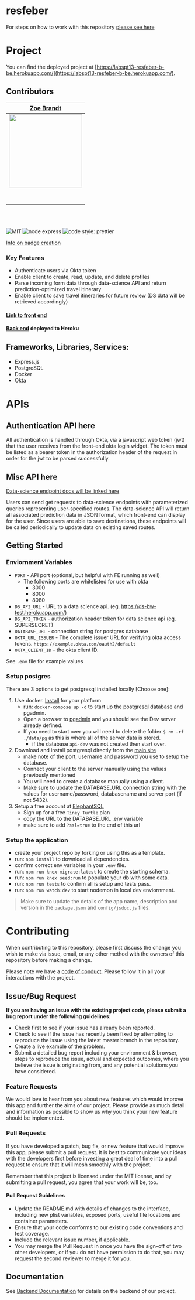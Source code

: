 # resfeber

For steps on how to work with this repository [please see here](https://docs.labs.lambdaschool.com/labs-spa-starter/)

# Project

You can find the deployed project at [https://labspt13-resfeber-b-be.herokuapp.com/](https://labspt13-resfeber-b-be.herokuapp.com/).

## Contributors

|                                       [Zoe Brandt](https://github.com/CyrusTheCurator)                                        |
| :---------------------------------------------------------------------------------------------------------------------------: |
|  [<img src="https://zoe-brandt.com/static/media/zoe_main.25e30bab.jpg" width = "200" />](https://github.com/CyrusTheCurator)  |
|                 [<img src="https://github.com/favicon.ico" width="15"> ](https://github.com/CyrusTheCurator)                  |
| [ <img src="https://static.licdn.com/sc/h/al2o9zrvru7aqj8e1x2rzsrca" width="15"> ](https://www.linkedin.com/in/zoe-a-brandt/) |

<br>
<br>

![MIT](https://img.shields.io/packagist/l/doctrine/orm.svg)
![node express](https://img.shields.io/node/v-lts/express)
![code style: prettier](https://img.shields.io/badge/code_style-prettier-ff69b4.svg?style=flat-square)

[Info on badge creation](https://github.com/badges/shields)

### Key Features

- Authenticate users via Okta token
- Enable client to create, read, update, and delete profiles
- Parse incoming form data through data-science API and return prediction-optimized travel itinerary
- Enable client to save travel itineraries for future review (DS data will be retrieved accordingly)

#### [Link to front end](https://github.com/Lambda-School-Labs/LabsPT13-Resfeber-B-Fe)

#### [Back end](https://labspt13-resfeber-b-be.herokuapp.com/) deployed to Heroku

## Frameworks, Libraries, Services:

####

- Express.js
- PostgreSQL
- Docker
- Okta

# APIs

## Authentication API here

All authentication is handled through Okta, via a javascript web token (jwt) that the user receives from the front-end okta login widget. The token must be listed as a bearer token in the authorization header of the request in order for the jwt to be parsed successfully.

## Misc API here

[Data-science endpoint docs will be linked here](#)

Users can send get requests to data-science endpoints with parameterized queries representing user-specified routes. The data-science API will return all associated prediction data in JSON format, which front-end can display for the user. Since users are able to save destinations, these endpoints will be called periodically to update data on existing saved routes.

## Getting Started

### Enviornment Variables

- `PORT` - API port (optional, but helpful with FE running as well)
  - The following ports are whitelisted for use with okta
    - 3000
    - 8000
    - 8080
- `DS_API_URL` - URL to a data science api. (eg. <https://ds-bw-test.herokuapp.com/>)
- `DS_API_TOKEN` - authorization header token for data science api (eg. SUPERSECRET)
- `DATABASE_URL` - connection string for postgres database
- `OKTA_URL_ISSUER` - The complete issuer URL for verifying okta access tokens. `https://example.okta.com/oauth2/default`
- `OKTA_CLIENT_ID` - the okta client ID.

See `.env` file for example values

### Setup postgres

There are 3 options to get postgresql installed locally [Choose one]:

1. Use docker. [Install](https://docs.docker.com/get-docker/) for your platform
   - run: `docker-compose up -d` to start up the postgresql database and pgadmin.
   - Open a browser to [pgadmin](http://localhost:5050/) and you should see the Dev server already defined.
   - If you need to start over you will need to delete the folder `$ rm -rf ./data/pg` as this is where all of the server data is stored.
     - if the database `api-dev` was not created then start over.
2. Download and install postgresql directly from the [main site](https://www.postgresql.org/download/)
   - make note of the port, username and password you use to setup the database.
   - Connect your client to the server manually using the values previously mentioned
   - You will need to create a database manually using a client.
   - Make sure to update the DATABASE_URL connection string with the values for username/password, databasename and server port (if not 5432).
3. Setup a free account at [ElephantSQL](https://www.elephantsql.com/plans.html)
   - Sign up for a free `Tiney Turtle` plan
   - copy the URL to the DATABASE_URL .env variable
   - make sure to add `?ssl=true` to the end of this url

### Setup the application

- create your project repo by forking or using this as a template.
- run: `npm install` to download all dependencies.
- confirm correct env variables in your `.env` file.
- run: `npm run knex migrate:latest` to create the starting schema.
- run: `npm run knex seed:run` to populate your db with some data.
- run: `npm run tests` to confirm all is setup and tests pass.
- run: `npm run watch:dev` to start nodemon in local dev enviornment.

> Make sure to update the details of the app name, description and version in
> the `package.json` and `config/jsdoc.js` files.

# Contributing

When contributing to this repository, please first discuss the change you wish to make via issue, email, or any other method with the owners of this repository before making a change.

Please note we have a [code of conduct](./CODE_OF_CONDUCT.md). Please follow it in all your interactions with the project.

## Issue/Bug Request

**If you are having an issue with the existing project code, please submit a bug report under the following guidelines:**

- Check first to see if your issue has already been reported.
- Check to see if the issue has recently been fixed by attempting to reproduce the issue using the latest master branch in the repository.
- Create a live example of the problem.
- Submit a detailed bug report including your environment & browser, steps to reproduce the issue, actual and expected outcomes, where you believe the issue is originating from, and any potential solutions you have considered.

### Feature Requests

We would love to hear from you about new features which would improve this app and further the aims of our project. Please provide as much detail and information as possible to show us why you think your new feature should be implemented.

### Pull Requests

If you have developed a patch, bug fix, or new feature that would improve this app, please submit a pull request. It is best to communicate your ideas with the developers first before investing a great deal of time into a pull request to ensure that it will mesh smoothly with the project.

Remember that this project is licensed under the MIT license, and by submitting a pull request, you agree that your work will be, too.

#### Pull Request Guidelines

- Update the README.md with details of changes to the interface, including new plist variables, exposed ports, useful file locations and container parameters.
- Ensure that your code conforms to our existing code conventions and test coverage.
- Include the relevant issue number, if applicable.
- You may merge the Pull Request in once you have the sign-off of two other developers, or if you do not have permission to do that, you may request the second reviewer to merge it for you.

## Documentation

See [Backend Documentation](https://labspt13-resfeber-b-be.herokuapp.com/api-docs/) for details on the backend of our project.
